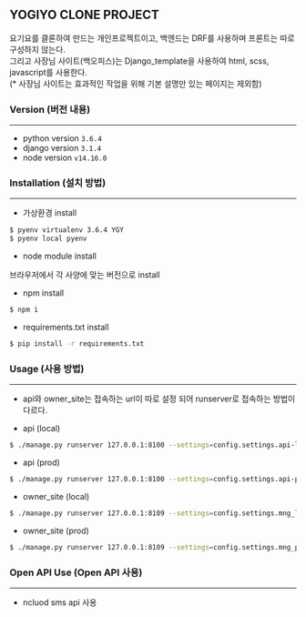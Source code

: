## YOGIYO CLONE PROJECT
요기요를 클론하여 만드는 개인프로젝트이고, 백엔드는 DRF를 사용하며 프론트는 따로 구성하지 않는다. <br> 
그리고 사장님 사이트(백오피스)는 Django_template을 사용하여 html, scss, javascript를 사용한다.
<br>
(* 사장님 사이트는 효과적인 작업을 위해 기본 설명만 있는 페이지는 제외함)

### Version (버전 내용)

-----
- python version `3.6.4`
- django version `3.1.4`
- node version `v14.16.0`

### Installation (설치 방법)

-----
- 가상환경 install
```bash
$ pyenv virtualenv 3.6.4 YGY
$ pyenv local pyenv
```

- node module install

브라우저에서 각 사양에 맞는 버전으로 install  

- npm install
```bash
$ npm i
```

- requirements.txt install
```bash
$ pip install -r requirements.txt
```

### Usage (사용 방법)

-----

- api와 owner_site는 접속하는 url이 따로 설정 되어 runserver로 접속하는 방법이 다르다.

- api (local)
```bash
$ ./manage.py runserver 127.0.0.1:8100 --settings=config.settings.api-local
```

- api (prod)
```bash
$ ./manage.py runserver 127.0.0.1:8100 --settings=config.settings.api-prod
```

- owner_site (local)
```bash
$ ./manage.py runserver 127.0.0.1:8109 --settings=config.settings.mng_local
```

- owner_site (prod)
```bash
$ ./manage.py runserver 127.0.0.1:8109 --settings=config.settings.mng_prod
```

### Open API Use (Open API 사용)

-----

- ncluod sms api 사용